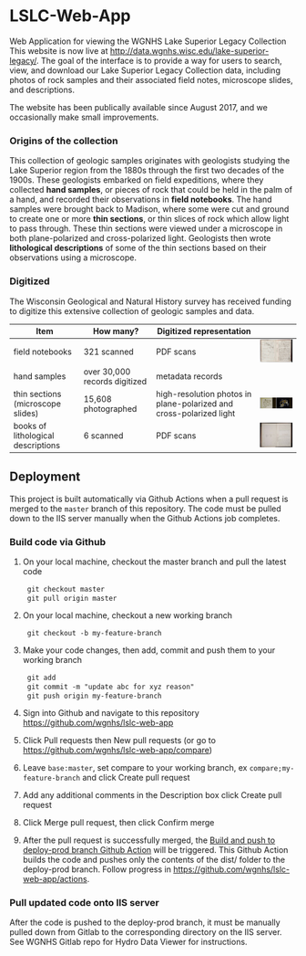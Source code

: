 # LSLC-Web-App
Web Application for viewing the WGNHS Lake Superior Legacy Collection
This website is now live at http://data.wgnhs.wisc.edu/lake-superior-legacy/. The goal of the interface is to provide a way for users to search, view, and download our Lake Superior Legacy Collection data, including photos of rock samples and their associated field notes, microscope slides, and descriptions.  

The website has been publically available since August 2017, and we occasionally make small improvements. 

### Origins of the collection 
This collection of geologic samples originates with geologists studying the Lake Superior region from the 1880s through the first two decades of the 1900s. These geologists embarked on field expeditions, where they collected **hand samples**, or pieces of rock that could be held in the palm of a hand, and recorded their observations in **field notebooks**. The hand samples were brought back to Madison, where some were cut and ground to create one or more **thin sections**, or thin slices of rock which allow light to pass through. These thin sections were viewed under a microscope in both plane-polarized and cross-polarized light. Geologists then wrote **lithological descriptions** of some of the thin sections based on their observations using a microscope. 


### Digitized

The Wisconsin Geological and Natural History survey has received funding to digitize this extensive collection of geologic samples and data. 



| Item                         | How many? | Digitized representation                                  |   |
|------------------------------|---|-----------------------------------------------------------|---|
| field notebooks               | 321 scanned | PDF scans                                                  | ![notebook image](images/tinyThumbnails/notebook02_spread_tiny.jpg)  |
| hand samples                  | over 30,000 records digitized | metadata records                                                          |   |
| thin sections (microscope slides)                | 15,608 photographed | high-resolution photos in plane-polarized and cross-polarized light|  ![thin section image](images/tinyThumbnails/thinSec23_tiny.jpg) |
| books of lithological descriptions | 6 scanned | PDF scans                                                 | ![lith book image](images/tinyThumbnails/lithbookVI_spread_tiny.jpg)  |  |


## Deployment

This project is built automatically via Github Actions when a pull request is merged to the `master` branch of this repository. The code must be pulled down to the IIS server manually when the Github Actions job completes.

### Build code via Github
1. On your local machine, checkout the master branch and pull the latest code 

        git checkout master
        git pull origin master

2. On your local machine, checkout a new working branch

        git checkout -b my-feature-branch

3. Make your code changes, then add, commit and push them to your working branch
        
        git add 
        git commit -m "update abc for xyz reason"
        git push origin my-feature-branch

4. Sign into Github and navigate to this repository https://github.com/wgnhs/lslc-web-app
5. Click Pull requests then New pull requests (or go to https://github.com/wgnhs/lslc-web-app/compare)
6. Leave `base:master`, set compare to your working branch, ex `compare;my-feature-branch` and click Create pull request
7. Add any additional comments in the Description box click Create pull request
8. Click Merge pull request, then click Confirm merge
9. After the pull request is successfully merged, the [Build and push to deploy-prod branch Github Action](https://github.com/wgnhs/lslc-web-app/actions/workflows/build-push-to-branch.yml) will be triggered. This Github Action builds the code and pushes only the contents of the dist/ folder to the deploy-prod branch. Follow progress in https://github.com/wgnhs/lslc-web-app/actions. 

### Pull updated code onto IIS server
After the code is pushed to the deploy-prod branch, it must be manually pulled down from Gitlab to the corresponding directory on the IIS server. See WGNHS Gitlab repo for Hydro Data Viewer for instructions.